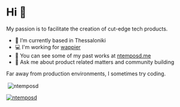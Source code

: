 <h1>Hi 👋</h1>
<p>My passion is to facilitate the creation of cut-edge tech products.</p>

- 📍  I’m currently based in Thessaloniki
- 💻 I'm working for [wappier](https://wappier.com/)
- 👨‍ You can see some of my past works at [ntemposd.me](ntemposd.me)
- 💬 Ask me about product related matters and community building

<p>Far away from production environments, I sometimes try coding.</p>

<!--<<p><img align="left" src="https://github-readme-stats.vercel.app/api/top-langs?username=ntemposd&show_icons=true&locale=en&layout=compact" alt="ntemposd" /></p>-->

<p>&nbsp;<img align="center" src="https://github-readme-stats.vercel.app/api?username=ntemposd&show_icons=true&locale=en" alt="ntemposd" /></p>

<!--<p><img align="center" src="https://github-readme-streak-stats.herokuapp.com/?user=ntemposd&" alt="ntemposd" /></p>-->

<p align="left"> <a href="https://twitter.com/ntemposd" target="blank"><img src="https://img.shields.io/twitter/follow/ntemposd?logo=twitter&style=for-the-badge" alt="ntemposd" /></a> </p>


